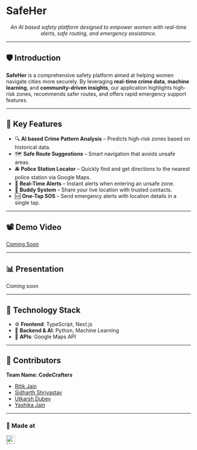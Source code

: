 <h1 align="left">SafeHer</h1>

<p align="center">
  <i>An AI based safety platform designed to empower women with real-time alerts, safe routing, and emergency assistance.</i>
</p>

---

## 🛡️ Introduction

**SafeHer** is a comprehensive safety platform aimed at helping women navigate cities more securely. By leveraging **real-time crime data**, **machine learning**, and **community-driven insights**, our application highlights high-risk zones, recommends safer routes, and offers rapid emergency support features.

---

## 🌟 Key Features

- 🔍 **AI based Crime Pattern Analysis** – Predicts high-risk zones based on historical data.
- 🗺️ **Safe Route Suggestions** – Smart navigation that avoids unsafe areas.
- 🚔 **Police Station Locator** – Quickly find and get directions to the nearest police station via Google Maps.
- 🚨 **Real-Time Alerts** – Instant alerts when entering an unsafe zone.
- 🧭 **Buddy System** – Share your live location with trusted contacts.
- 🆘 **One-Tap SOS** – Send emergency alerts with location details in a single tap.

---

## 📽️ Demo Video

[Coming Soon](#)

---

## 📊 Presentation

Coming soon

---

## 🧰 Technology Stack

- ⚙️ **Frontend**: TypeScript, Next.js  
- 🧠 **Backend & AI**: Python, Machine Learning  
- 📡 **APIs**: Google Maps API

---

## 👥 Contributors

**Team Name: CodeCrafters**

- [Ritik Jain](https://github.com/RitikJain00)  
- [Sidharth Shrivastav](https://github.com/qrquf)  
- [Utkarsh Dubey](https://github.com/dubeysir)  
- [Yashika Jain](https://github.com/yashika532)

---

### 🏁 Made at

<a href="https://hack36.in">
  <img src="https://postimage.me/images/2025/04/19/built-at-hack36.png" height="24px" alt="Hack36 Logo">
</a>
